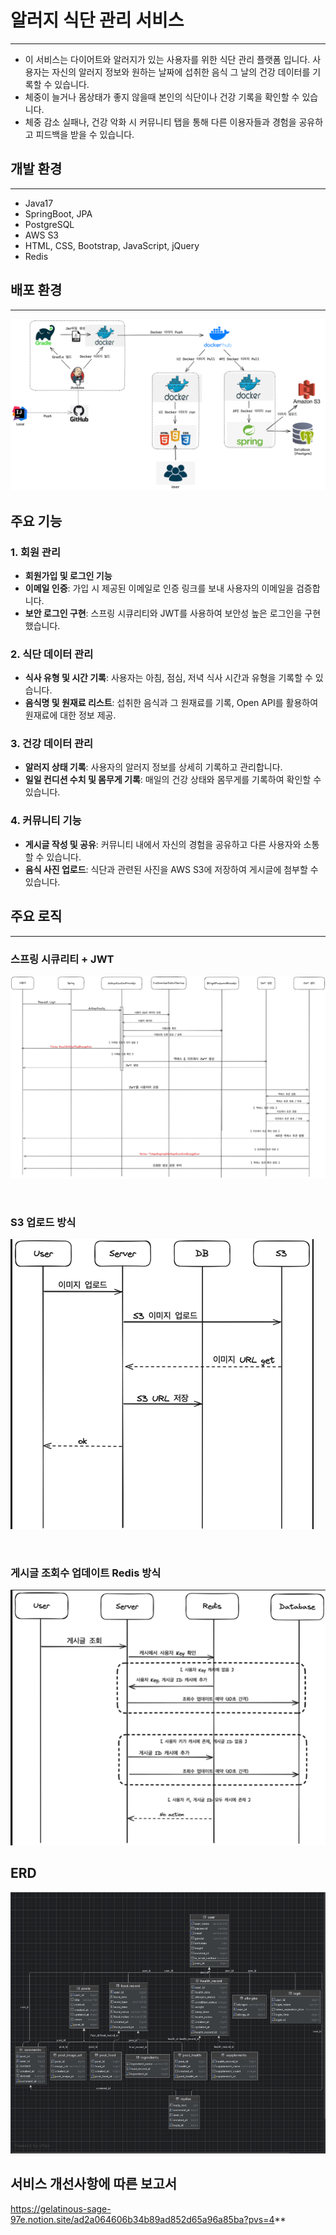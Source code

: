 # 알러지 식단 관리 서비스

---

- 이 서비스는 다이어트와 알러지가 있는 사용자를 위한 식단 관리 플랫폼 입니다. 사용자는 자신의 알러지 정보와 원하는 날짜에 섭취한 음식 그 날의 건강 데이터를 기록할 수 있습니다.
- 체중이 늘거나 몸상태가 좋지 않을때 본인의 식단이나 건강 기록을 확인할 수 있습니다. 
- 체중 감소 실패나, 건강 악화 시 커뮤니티 탭을 통해 다른 이용자들과 경험을 공유하고 피드백을 받을 수 있습니다.

## 개발 환경

---
- Java17
- SpringBoot, JPA
- PostgreSQL
- AWS S3
- HTML, CSS, Bootstrap, JavaScript, jQuery
- Redis

## 배포 환경

---
![img.png](image/img.png)


## 주요 기능

### 1. 회원 관리
- **회원가입 및 로그인 기능**
- **이메일 인증**: 가입 시 제공된 이메일로 인증 링크를 보내 사용자의 이메일을 검증합니다.
- **보안 로그인 구현**: 스프링 시큐리티와 JWT를 사용하여 보안성 높은 로그인을 구현했습니다.

### 2. 식단 데이터 관리
- **식사 유형 및 시간 기록**: 사용자는 아침, 점심, 저녁 식사 시간과 유형을 기록할 수 있습니다.
- **음식명 및 원재료 리스트**: 섭취한 음식과 그 원재료를 기록, Open API를 활용하여 원재료에 대한 정보 제공.

### 3. 건강 데이터 관리
- **알러지 상태 기록**: 사용자의 알러지 정보를 상세히 기록하고 관리합니다.
- **일일 컨디션 수치 및 몸무게 기록**: 매일의 건강 상태와 몸무게를 기록하여 확인할 수 있습니다.

### 4. 커뮤니티 기능
- **게시글 작성 및 공유**: 커뮤니티 내에서 자신의 경험을 공유하고 다른 사용자와 소통할 수 있습니다.
- **음식 사진 업로드**: 식단과 관련된 사진을 AWS S3에 저장하여 게시글에 첨부할 수 있습니다.

## 주요 로직

---

### 스프링 시큐리티 + JWT
![img.png](image/springSecurity.png)

<br>

### S3 업로드 방식
![img.png](image/s3upload.png)

<br>

### 게시글 조회수 업데이트 Redis 방식
![img.png](image/views_redis.png)

## ERD

![img.png](image/ERD_image.png)


## 서비스 개선사항에 따른 보고서
https://gelatinous-sage-97e.notion.site/ad2a064606b34b89ad852d65a96a85ba?pvs=4**
